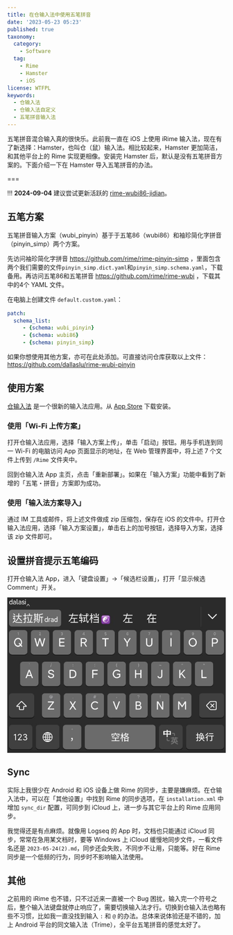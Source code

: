 ```yaml
---
title: 在仓输入法中使用五笔拼音
date: '2023-05-23 05:23'
published: true
taxonomy:
  category:
    - Software
  tag:
    - Rime
    - Hamster
    - iOS
license: WTFPL
keywords:
  - 仓输入法
  - 仓输入法自定义
  - 五笔拼音输入法
---
```


五笔拼音混合输入真的很快乐。此前我一直在 iOS 上使用 iRime 输入法，现在有了新选择：Hamster，也叫仓（鼠）输入法。相比较起来，Hamster 更加简洁，和其他平台上的 Rime 实现更相像。安装完 Hamster 后，默认是没有五笔拼音方案的。下面介绍一下在 Hamster 导入五笔拼音的办法。

===

!!! __2024-09-04__ 建议尝试更新活跃的 [rime-wubi86-jidian](https://github.com/KyleBing/rime-wubi86-jidian)。

## 五笔方案

五笔拼音输入方案（wubi_pinyin）基于于五笔86（wubi86）和袖珍简化字拼音（pinyin_simp）两个方案。

先访问袖珍简化字拼音 https://github.com/rime/rime-pinyin-simp ，里面包含两个我们需要的文件`pinyin_simp.dict.yaml`和`pinyin_simp.schema.yaml`，下载备用。再访问五笔86和五笔拼音 https://github.com/rime/rime-wubi ，下载其中的4个 YAML 文件。

在电脑上创建文件 `default.custom.yaml`：

```yaml
patch:
  schema_list:
     - {schema: wubi_pinyin}
     - {schema: wubi86}
     - {schema: pinyin_simp}
```

如果你想使用其他方案，亦可在此处添加。可直接访问仓库获取以上文件：<https://github.com/dallaslu/rime-wubi-pinyin>

## 使用方案

[仓输入法](https://github.com/imfuxiao/Hamster) 是一个很新的输入法应用。从 [App Store](https://apps.apple.com/cn/app/id6446617683) 下载安装。

### 使用「Wi-Fi 上传方案」

打开仓输入法应用，选择「输入方案上传」，单击「启动」按钮。用与手机连到同一 Wi-Fi 的电脑访问 App 页面显示的地址，在 Web 管理界面中，将上述 7 个文件上传到 `/Rime` 文件夹中。

回到仓输入法 App 主页，点击「重新部署」。如果在「输入方案」功能中看到了新增的「五笔・拼音」方案即为成功。

### 使用「输入法方案导入」

通过 IM 工具或邮件，将上述文件做成 zip 压缩包，保存在 iOS 的文件中。打开仓输入法应用，选择「输入方案设置」，单击右上的加号按钮，选择导入方案，选择该 zip 文件即可。

## 设置拼音提示五笔编码

打开仓输入法 App，进入「键盘设置」->「候选栏设置」，打开「显示候选 Comment」开关。

![使用拼音输入时自动提示五笔编码](wubi-pinyin.jpg)

## Sync

实际上我很少在 Android 和 iOS 设备上做 Rime 的同步，主要是嫌麻烦。在仓输入法中，可以在「其他设置」中找到 Rime 的同步选项，在 `installation.xml` 中增加 `sync_dir` 配置，可同步到 iCloud 上，进一步与其它平台上的 Rime 应用同步。

我觉得还是有点麻烦。就像用 Logseq 的 App 时，文档也只能通过 iCloud 同步，常常在急用某文档时，要等 Windows 上 iCloud 缓慢地同步文件，一看文件名还是 `2023-05-24(2).md`，同步还会失败，不同步不让用，只能等。好在 Rime 同步是一个低频的行为，同步时不影响输入法使用。

## 其他

之前用的 iRime 也不错，只不过近来一直被一个 Bug 困扰，输入完一个符号之后，整个输入法键盘就停止响应了，需要切换输入法才行。切换到仓输入法也略有些不习惯，比如我一直没找到输入 `:` 和 `@` 的办法。总体来说体验还是不错的，加上 Android 平台的同文输入法（Trime），全平台五笔拼音的感觉太好了。
